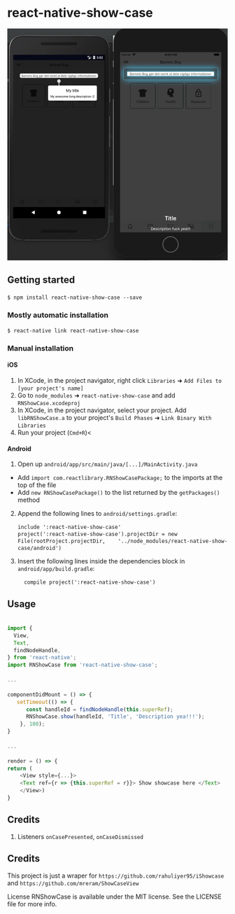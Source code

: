 
# react-native-show-case

![Screenshot](screenshot/image_1024.png)


## Getting started

`$ npm install react-native-show-case --save`

### Mostly automatic installation

`$ react-native link react-native-show-case`

### Manual installation


#### iOS

1. In XCode, in the project navigator, right click `Libraries` ➜ `Add Files to [your project's name]`
2. Go to `node_modules` ➜ `react-native-show-case` and add `RNShowCase.xcodeproj`
3. In XCode, in the project navigator, select your project. Add `libRNShowCase.a` to your project's `Build Phases` ➜ `Link Binary With Libraries`
4. Run your project (`Cmd+R`)<

#### Android

1. Open up `android/app/src/main/java/[...]/MainActivity.java`
  - Add `import com.reactlibrary.RNShowCasePackage;` to the imports at the top of the file
  - Add `new RNShowCasePackage()` to the list returned by the `getPackages()` method
2. Append the following lines to `android/settings.gradle`:
  	```
  	include ':react-native-show-case'
  	project(':react-native-show-case').projectDir = new File(rootProject.projectDir, 	'../node_modules/react-native-show-case/android')
  	```
3. Insert the following lines inside the dependencies block in `android/app/build.gradle`:
  	```
      compile project(':react-native-show-case')
  	```


## Usage
```javascript

import {
  View,
  Text,
  findNodeHandle,
} from 'react-native';
import RNShowCase from 'react-native-show-case';

...

componentDidMount = () => {
   setTimeout(() => {
      const handleId = findNodeHandle(this.superRef);
      RNShowCase.show(handleId, 'Title', 'Description yea!!!');
    }, 100);
}

...

render = () => {
return (
	<View style={...}>
	<Text ref={r => {this.superRef = r}}> Show showcase here </Text>
	</View>)
} 

```


## Credits
1) Listeners `onCasePresented`, `onCaseDismissed`
  

## Credits

This project is just a wraper for `https://github.com/rahuliyer95/iShowcase` and `https://github.com/mreram/ShowCaseView` 


License
RNShowCase is available under the MIT license. See the LICENSE file for more info.

